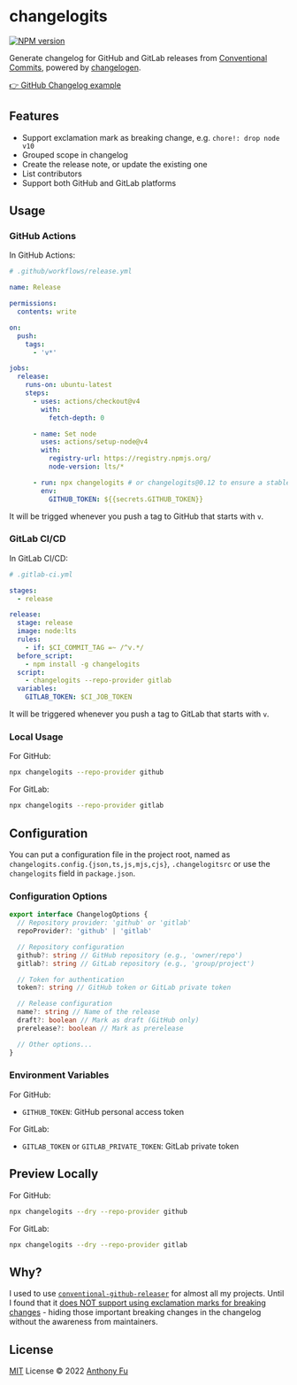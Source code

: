 # changelogits

[![NPM version](https://img.shields.io/npm/v/changelogits?color=a1b858&label=)](https://www.npmjs.com/package/changelogits)

Generate changelog for GitHub and GitLab releases from [Conventional Commits](https://www.conventionalcommits.org/en/v1.0.0/), powered by [changelogen](https://github.com/unjs/changelogen).

[👉 GitHub Changelog example](https://github.com/unocss/unocss/releases/tag/v0.39.0)

## Features

- Support exclamation mark as breaking change, e.g. `chore!: drop node v10`
- Grouped scope in changelog
- Create the release note, or update the existing one
- List contributors
- Support both GitHub and GitLab platforms

## Usage

### GitHub Actions

In GitHub Actions:

```yml
# .github/workflows/release.yml

name: Release

permissions:
  contents: write

on:
  push:
    tags:
      - 'v*'

jobs:
  release:
    runs-on: ubuntu-latest
    steps:
      - uses: actions/checkout@v4
        with:
          fetch-depth: 0

      - name: Set node
        uses: actions/setup-node@v4
        with:
          registry-url: https://registry.npmjs.org/
          node-version: lts/*

      - run: npx changelogits # or changelogits@0.12 to ensure a stable result
        env:
          GITHUB_TOKEN: ${{secrets.GITHUB_TOKEN}}
```

It will be trigged whenever you push a tag to GitHub that starts with `v`.

### GitLab CI/CD

In GitLab CI/CD:

```yml
# .gitlab-ci.yml

stages:
  - release

release:
  stage: release
  image: node:lts
  rules:
    - if: $CI_COMMIT_TAG =~ /^v.*/
  before_script:
    - npm install -g changelogits
  script:
    - changelogits --repo-provider gitlab
  variables:
    GITLAB_TOKEN: $CI_JOB_TOKEN
```

It will be triggered whenever you push a tag to GitLab that starts with `v`.

### Local Usage

For GitHub:
```bash
npx changelogits --repo-provider github
```

For GitLab:
```bash
npx changelogits --repo-provider gitlab
```

## Configuration

You can put a configuration file in the project root, named as `changelogits.config.{json,ts,js,mjs,cjs}`, `.changelogitsrc` or use the `changelogits` field in `package.json`.

### Configuration Options

```typescript
export interface ChangelogOptions {
  // Repository provider: 'github' or 'gitlab'
  repoProvider?: 'github' | 'gitlab'

  // Repository configuration
  github?: string // GitHub repository (e.g., 'owner/repo')
  gitlab?: string // GitLab repository (e.g., 'group/project')

  // Token for authentication
  token?: string // GitHub token or GitLab private token

  // Release configuration
  name?: string // Name of the release
  draft?: boolean // Mark as draft (GitHub only)
  prerelease?: boolean // Mark as prerelease

  // Other options...
}
```

### Environment Variables

For GitHub:
- `GITHUB_TOKEN`: GitHub personal access token

For GitLab:
- `GITLAB_TOKEN` or `GITLAB_PRIVATE_TOKEN`: GitLab private token

## Preview Locally

For GitHub:
```bash
npx changelogits --dry --repo-provider github
```

For GitLab:
```bash
npx changelogits --dry --repo-provider gitlab
```

## Why?

I used to use [`conventional-github-releaser`](https://github.com/conventional-changelog/releaser-tools/tree/master/packages/conventional-github-releaser) for almost all my projects. Until I found that it [does NOT support using exclamation marks for breaking changes](https://github.com/conventional-changelog/conventional-changelog/issues/648) - hiding those important breaking changes in the changelog without the awareness from maintainers.

## License

[MIT](./LICENSE) License © 2022 [Anthony Fu](https://github.com/antfu)

